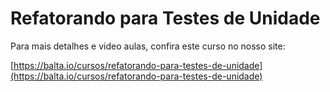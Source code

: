 # Refatorando para Testes de Unidade

Para mais detalhes e video aulas, confira este curso no nosso site: 

[https://balta.io/cursos/refatorando-para-testes-de-unidade](https://balta.io/cursos/refatorando-para-testes-de-unidade)
